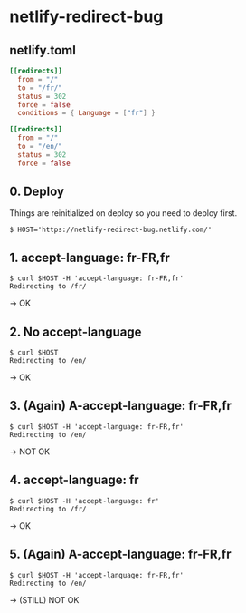 # netlify-redirect-bug

## netlify.toml

```toml
[[redirects]]
  from = "/"
  to = "/fr/"
  status = 302
  force = false
  conditions = { Language = ["fr"] }

[[redirects]]
  from = "/"
  to = "/en/"
  status = 302
  force = false
```

## 0. Deploy

Things are reinitialized on deploy so you need to deploy first.

```shell
$ HOST='https://netlify-redirect-bug.netlify.com/'
```

## 1. accept-language: fr-FR,fr

```shell
$ curl $HOST -H 'accept-language: fr-FR,fr'
Redirecting to /fr/
```

-> OK

## 2. No accept-language

```shell
$ curl $HOST
Redirecting to /en/
```

-> OK

## 3. (Again) A-accept-language: fr-FR,fr

```shell
$ curl $HOST -H 'accept-language: fr-FR,fr'
Redirecting to /en/
```

-> NOT OK

## 4. accept-language: fr

```shell
$ curl $HOST -H 'accept-language: fr'
Redirecting to /fr/
```

-> OK

## 5. (Again) A-accept-language: fr-FR,fr

```shell
$ curl $HOST -H 'accept-language: fr-FR,fr'
Redirecting to /en/
```

-> (STILL) NOT OK
